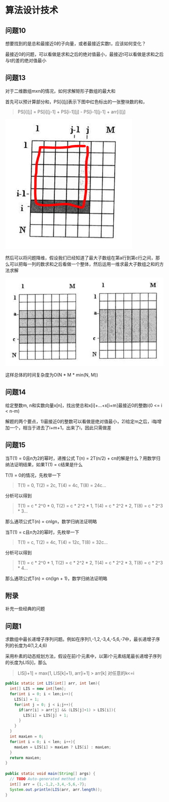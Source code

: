 # 算法设计技术

## 问题10

想要找到的是总和最接近0的子向量，或者最接近实数t，应该如何变化？

最接近0的问题，可以看做是求和之后的绝对值最小，最接近t可以看做是求和之后与t的差的绝对值最小

## 问题13
对于二维数组mxn的情况，如何求解矩形子数组的最大和

首先可以预计算部分和，PS[i][j]表示下图中红色标出的一张整块数的和，

> PS[i][j] = PS[i][j-1] + PS[i-1][j] - PS[i-1][j-1] + arr[i][j]

![](../img/chapter8-Q13-1.PNG)

然后可以将问题降维，假设我们已经知道了最大子数组在第a行到第c行之间，那么可以把每一列的数求和之后看做一个整体，然后运用一维求最大子数组之和的方法求解

![](../img/chapter8-Q13-2.PNG)

这样总体的时间复杂度为O(N \* M \* min(N, M))

## 问题14
给定整数m, n和实数向量x\[n\]，找出使总和x\[i\]+...+x\[i+m\]最接近0的整数i(0 <= i < n-m)

解题的两个要点，1)最接近0的整数可以看做是绝对值最小，2)给定m之后，i每增加一个，相当于进去了i+m+1，出来了i，因此只需做差

## 问题15

当T(1) = 0且n为2的幂时，递推公式 T(n) = 2T(n/2) + cn的解是什么？用数学归纳法证明结果，如果T(1) = c结果是什么

T(1) = 0的情况，先枚举一下

> T(1) = 0, T(2) = 2c, T(4) = 4c, T(8) = 24c...

分析可以得到

> T(1) = c * 2^0 * 0, T(2) = c * 2^2 * 1, T(4) = c * 2^2 * 2, T(8) = c * 2^3 * 3...

那么通项公式T(n) = cnlgn，数学归纳法证明略

当T(1) = c且n为2的幂时，先枚举一下

> T(1) = c, T(2) = 4c, T(4) = 12c, T(8) = 32c...

分析可以得到

> T(1) = c * 2^0 * 1, T(2) = c * 2^2 * 2, T(4) = c * 2^2 * 3, T(8) = c * 2^3 * 4...

那么通项公式T(n) = cn(lgn + 1)，数学归纳法证明略

## 附录

补充一些经典的问题

## 问题1

求数组中最长递增子序列问题。例如在序列1,-1,2,-3,4,-5,6,-7中，最长递增子序列的长度为4(1,2,4,6)

采用朴素的动态规划方法，假设在前i个元素中，以第i个元素结尾最长递增子序列的长度为LIS[i]，那么

> LIS[i+1] = max{1, LIS[k]+1}, arr[i+1] > arr[k] 对任意的k<=i

```Java
public static int LIS(int[] arr, int len){
  int[] LIS = new int[len];
  for(int i = 0; i < len;i++){
    LIS[i] = 1;
    for(int j = 0; j < i;j++){
      if(arr[i] > arr[j] && (LIS[j]+1) > LIS[i]){
        LIS[i] = LIS[j] + 1;
      }
    }
  }
  int maxLen = 0;
  for(int i = 0; i < len; i++){
    maxLen = LIS[i] > maxLen ? LIS[i] : maxLen;
  }
  return maxLen;
}

public static void main(String[] args) {
  // TODO Auto-generated method stub
  int[] arr = {1,-1,2,-3,4,-5,6,-7};
  System.out.println(LIS(arr, arr.length));
}
```
